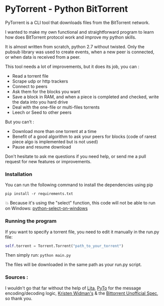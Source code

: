 
# PyTorrent - Python BitTorrent


PyTorrent is a CLI tool that downloads files from the BitTorrent network.

I wanted to make my own functional and straightforward program to learn how does BitTorrent protocol work and improve my python skills.

It is almost written from scratch, python 2.7 without twisted.
Only the pubsub library was used to create events, when a new peer is connected, or when data is received from a peer.

This tool needs a lot of improvements, but it does its job, you can :
-	Read a torrent file
-	Scrape udp or http trackers
-	Connect to peers
-	Ask them for the blocks you want
-	Save a block in RAM, and when a piece is completed and checked, write the data into you hard drive
-	Deal with the one-file or multi-files torrents
-	Leech or Seed to other peers

But you can’t :
-	Download more than one torrent at a time
-	Benefit of a good algorithm to ask your peers for blocks (code of rarest piece algo is implemented but is not used)
-	Pause and resume download

Don't hesitate to ask me questions if you need help, or send me a pull request for new features or improvements.

### Installation
You can run the following command to install the dependencies using pip

`pip install -r requirements.txt`

:boom: Because it's using the "select" function, this code will not be able to run on Windows: [python-select-on-windows](https://stackoverflow.com/a/22254123/3170071)

### Running the program
If you want to specify a torrent file, you need to edit it manually in the run.py file:  
``` python
self.torrent = Torrent.Torrent("path_to_your_torrent") 
```
Then simply run:
`python main.py`

The files will be downloaded in the same path as your run.py script.

### Sources :

I wouldn't go that far without the help of
[Lita](https://github.com/lita/bittorrent "Lita"), 
[PyTo](https://github.com/nbedos/PyTo/blob/master/pyto/messages.py "PyTo") for the message encoding/decoding logic, 
[Kristen Widman's](http://www.kristenwidman.com/blog/how-to-write-a-bittorrent-client-part-1 "Kristen Widman's blog") & the
[Bittorrent Unofficial Spec](https://wiki.theory.org/BitTorrentSpecification "Bittorrent Unofficial Spec"), so thank you.



